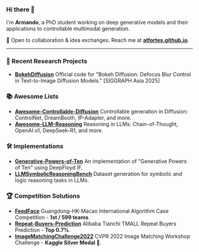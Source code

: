 ### Hi there 👋

I'm **Armando**, a PhD student working on deep generative models and their applications to controllable multimodal generation.

🤝 Open to collaboration & idea exchanges. Reach me at **[atfortes.github.io](https://atfortes.github.io/)**.

---

### 🔬 Recent Research Projects
- **[BokehDiffusion](https://github.com/atfortes/BokehDiffusion)**  Official code for "Bokeh Diffusion: Defocus Blur Control in Text-to-Image Diffusion Models." [SIGGRAPH Asia 2025]

### 📚 Awesome Lists
- **[Awesome-Controllable-Diffusion](https://github.com/atfortes/Awesome-Controllable-Diffusion)**  Controllable generation in Diffusion: ControlNet, DreamBooth, IP-Adapter, and more.
- **[Awesome-LLM-Reasoning](https://github.com/atfortes/Awesome-LLM-Reasoning)**  Reasoning in LLMs: Chain-of-Thought, OpenAI o1, DeepSeek-R1, and more.

### 🛠️ Implementations
- **[Generative-Powers-of-Ten](https://github.com/atfortes/Generative-Powers-of-Ten)**  An implementation of "Generative Powers of Ten" using DeepFloyd IF.
- **[LLMSymbolicReasoningBench](https://github.com/atfortes/LLMSymbolicReasoningBench)**  Dataset generation for symbolic and logic reasoning tasks in LLMs.

### 🏆 Competition Solutions
- **[FeedFace](https://github.com/Xiang-cd/FeedFace)**  Guangdong-HK-Macao International Algorithm Case Competition - **1st / 599 teams**.  
- **[Repeat-Buyers-Prediction](https://github.com/atfortes/Repeat-Buyers-Prediction)**  Alibaba Tianchi TMALL Repeat Buyers Prediction - **Top 0.7%**.
- **[ImageMatchingChallenge2022](https://github.com/atfortes/ImageMatchingChallenge2022)**  CVPR 2022 Image Matching Workshop Challenge - **Kaggle Silver Medal 🥈**.

<!--
<p align="center">ARMANDOL001 [at] E.NTU.EDU.SG</p>

<div align="center">
  <a href="https://buymeacoffee.com/atfortes"><img src="https://img.shields.io/badge/Buy%20Me%20a%20Coffee-ffdd00?&logo=buy-me-a-coffee&logoColor=black" alt="Buy Me A Coffee"/></a>
</div>
-->
